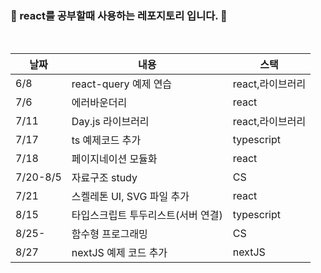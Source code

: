 ### 🌱 react를 공부할때 사용하는 레포지토리 입니다. 🌱

<br/>

| 날짜     | 내용                               | 스택             |
| -------- | ---------------------------------- | ---------------- |
| 6/8      | react-query 예제 연습              | react,라이브러리 |
| 7/6      | 에러바운더리                       | react            |
| 7/11     | Day.js 라이브러리                  | react,라이브러리 |
| 7/17     | ts 예제코드 추가                   | typescript       |
| 7/18     | 페이지네이션 모듈화                | react            |
| 7/20-8/5 | 자료구조 study                     | CS               |
| 7/21     | 스켈레톤 UI, SVG 파일 추가         | react            |
| 8/15     | 타입스크립트 투두리스트(서버 연결) | typescript       |
| 8/25-    | 함수형 프로그래밍                  | CS               |
| 8/27     | nextJS 예제 코드 추가              | nextJS           |
